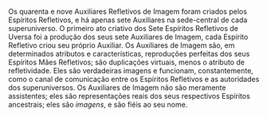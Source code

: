 ﻿Os quarenta e nove Auxiliares Refletivos de Imagem foram criados pelos Espíritos Refletivos, e há apenas sete Auxiliares na sede-central de cada superuniverso. O primeiro ato criativo dos Sete Espíritos Refletivos de Uversa foi a produção dos seus sete Auxiliares de Imagem, cada Espírito Refletivo criou seu próprio Auxiliar. Os Auxiliares de Imagem são, em determinados atributos e características, reproduções perfeitas dos seus Espíritos Mães Refletivos; são duplicações virtuais, menos o atributo de refletividade. Eles são verdadeiras imagens e funcionam, constantemente, como o canal de comunicação entre os Espíritos Refletivos e as autoridades dos superuniversos. Os Auxiliares de Imagem não são meramente assistentes; eles são representações reais dos seus respectivos Espíritos ancestrais; eles são <I>imagens</I>, e são fiéis ao seu nome.